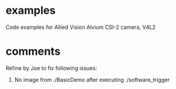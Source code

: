 # examples
Code examples for Allied Vision Alvium CSI-2 camera, V4L2

# comments
Refine by Joe to fix following issues:
1. No image from ./BasicDemo after executing ./software_trigger 
